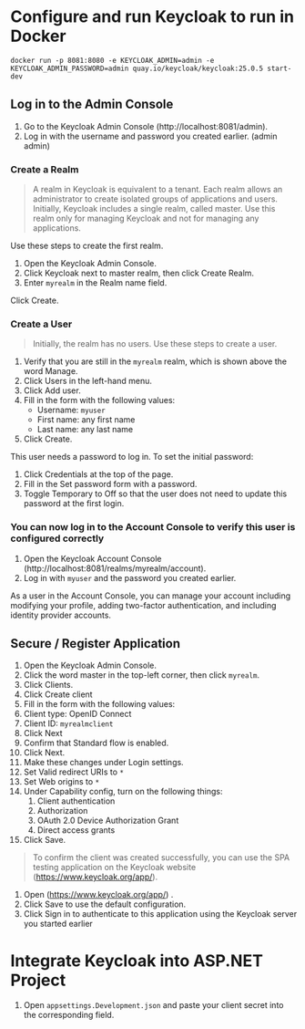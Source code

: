# Configure and run Keycloak to run in Docker
```
docker run -p 8081:8080 -e KEYCLOAK_ADMIN=admin -e KEYCLOAK_ADMIN_PASSWORD=admin quay.io/keycloak/keycloak:25.0.5 start-dev
```

## Log in to the Admin Console
1. Go to the Keycloak Admin Console (http://localhost:8081/admin).
2. Log in with the username and password you created earlier. (admin admin)

### Create a Realm
> A realm in Keycloak is equivalent to a tenant. Each realm allows an administrator to create isolated groups of applications and users. Initially, Keycloak includes a single realm, called master. Use this realm only for managing Keycloak and not for managing any applications.

Use these steps to create the first realm.

1. Open the Keycloak Admin Console.
2. Click Keycloak next to master realm, then click Create Realm.
3. Enter `myrealm` in the Realm name field.

Click Create.

### Create a User
> Initially, the realm has no users. Use these steps to create a user.

1. Verify that you are still in the `myrealm` realm, which is shown above the word Manage.
2. Click Users in the left-hand menu.
3. Click Add user.
4. Fill in the form with the following values:
	- Username: `myuser`
	- First name: any first name
	- Last name: any last name
5. Click Create.

This user needs a password to log in. To set the initial password:

1. Click Credentials at the top of the page.
2. Fill in the Set password form with a password.
3. Toggle Temporary to Off so that the user does not need to update this password at the first login.

### You can now log in to the Account Console to verify this user is configured correctly
1. Open the Keycloak Account Console (http://localhost:8081/realms/myrealm/account).
2. Log in with `myuser` and the password you created earlier.

As a user in the Account Console, you can manage your account including modifying your profile, adding two-factor authentication, and including identity provider accounts.

## Secure / Register Application
1. Open the Keycloak Admin Console.
2. Click the word master in the top-left corner, then click `myrealm`.
3. Click Clients.
4. Click Create client
5. Fill in the form with the following values:
6. Client type: OpenID Connect
7. Client ID: `myrealmclient`
8. Click Next
9. Confirm that Standard flow is enabled.
10. Click Next.
11. Make these changes under Login settings.
12. Set Valid redirect URIs to `*`
13. Set Web origins to `*`
14. Under Capability config, turn on the following things:
	1. Client authentication
	2. Authorization
	3. OAuth 2.0 Device Authorization Grant
	4. Direct access grants
15. Click Save.

> To confirm the client was created successfully, you can use the SPA testing application on the Keycloak website (https://www.keycloak.org/app/).

1. Open (https://www.keycloak.org/app/) .
2. Click Save to use the default configuration.
3. Click Sign in to authenticate to this application using the Keycloak server you started earlier

# Integrate Keycloak into ASP.NET Project

1. Open `appsettings.Development.json` and paste your client secret into the corresponding field.